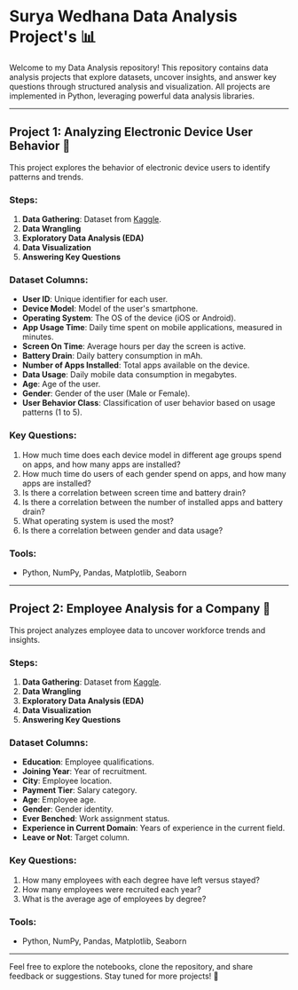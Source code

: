 # Surya Wedhana Data Analysis Project's 📊

Welcome to my Data Analysis repository! This repository contains data analysis projects that explore datasets, uncover insights, and answer key questions through structured analysis and visualization. All projects are implemented in Python, leveraging powerful data analysis libraries.

---

## Project 1: Analyzing Electronic Device User Behavior 📱

This project explores the behavior of electronic device users to identify patterns and trends.  

### Steps:
1. **Data Gathering**: Dataset from [Kaggle]("https://www.kaggle.com/datasets/valakhorasani/mobile-device-usage-and-user-behavior-dataset"). 
2. **Data Wrangling**  
3. **Exploratory Data Analysis (EDA)**  
4. **Data Visualization**  
5. **Answering Key Questions**

### Dataset Columns:
- **User ID**: Unique identifier for each user.  
- **Device Model**: Model of the user's smartphone.  
- **Operating System**: The OS of the device (iOS or Android). 
- **App Usage Time**: Daily time spent on mobile applications, measured in minutes.  
- **Screen On Time**: Average hours per day the screen is active.  
- **Battery Drain**: Daily battery consumption in mAh. 
- **Number of Apps Installed**: Total apps available on the device.  
- **Data Usage**: Daily mobile data consumption in megabytes. 
- **Age**: Age of the user.
- **Gender**: Gender of the user (Male or Female).
- **User Behavior Class**: Classification of user behavior based on usage patterns (1 to 5).

### Key Questions:
1. How much time does each device model in different age groups spend on apps, and how many apps are installed?  
2. How much time do users of each gender spend on apps, and how many apps are installed?  
3. Is there a correlation between screen time and battery drain?  
4. Is there a correlation between the number of installed apps and battery drain?  
5. What operating system is used the most?  
6. Is there a correlation between gender and data usage?  

### Tools:
- Python, NumPy, Pandas, Matplotlib, Seaborn  

---

## Project 2: Employee Analysis for a Company 🏢

This project analyzes employee data to uncover workforce trends and insights.  

### Steps:
1. **Data Gathering**: Dataset from [Kaggle]("https://www.kaggle.com/datasets/tawfikelmetwally/employee-dataset").  
2. **Data Wrangling**  
3. **Exploratory Data Analysis (EDA)**  
4. **Data Visualization**  
5. **Answering Key Questions**  

### Dataset Columns:
- **Education**: Employee qualifications.  
- **Joining Year**: Year of recruitment.  
- **City**: Employee location.  
- **Payment Tier**: Salary category.  
- **Age**: Employee age.  
- **Gender**: Gender identity.  
- **Ever Benched**: Work assignment status.  
- **Experience in Current Domain**: Years of experience in the current field.  
- **Leave or Not**: Target column.  

### Key Questions:
1. How many employees with each degree have left versus stayed?  
2. How many employees were recruited each year?  
3. What is the average age of employees by degree?  

### Tools:
- Python, NumPy, Pandas, Matplotlib, Seaborn  

---

Feel free to explore the notebooks, clone the repository, and share feedback or suggestions. Stay tuned for more projects! 🎉

